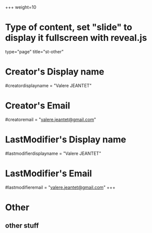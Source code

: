+++
weight=10

# Type of content, set "slide" to display it fullscreen with reveal.js
type="page"
title="st-other"

# Creator's Display name
#creatordisplayname = "Valere JEANTET"
# Creator's Email
#creatoremail = "valere.jeantet@gmail.com"
# LastModifier's Display name
#lastmodifierdisplayname = "Valere JEANTET"
# LastModifier's Email
#lastmodifieremail = "valere.jeantet@gmail.com"
+++

# Other

## other stuff

